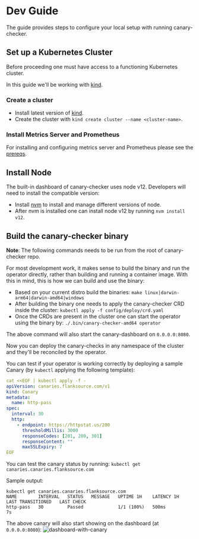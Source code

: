 # Dev Guide

The guide provides steps to configure your local setup with running canary-checker.

## Set up a Kubernetes Cluster

Before proceeding one must have access to a functioning Kubernetes cluster.

In this guide we'll be working with [kind](https://kind.sigs.k8s.io/).

### Create a cluster

- Install latest version of [kind](https://kind.sigs.k8s.io/docs/user/quick-start/#installation).
- Create the cluster with `kind create cluster --name <cluster-name>`.

### Install Metrics Server and Prometheus

For installing and configuring metrics server and Prometheus please see the [prereqs](prereqs.md).

## Install Node

The built-in dashboard of canary-checker uses node v12. Developers will need to install the compatible version:
- Install [nvm](https://github.com/nvm-sh/nvm) to install and manage different versions of node.
- After nvm is installed one can install node v12 by running `nvm install v12`.

## Build the canary-checker binary

**Note**: The following commands needs to be run from the root of canary-checker repo.

For most development work, it makes sense to build the binary and run the operator directly, rather than building and running a container image. With this in mind, this is how we can build and use the binary:
- Based on your current distro build the binaries: `make linux|darwin-arm64|darwin-amd64|windows`
- After building the binary one needs to apply the canary-checker CRD inside the cluster: `kubectl apply -f config/deploy/crd.yaml`
- Once the CRDs are present in the cluster one can start the operator using the binary by: `./.bin/canary-checker-amd64 operator`

The above command will also start the canary-dashboard on `0.0.0.0:8080`.

Now you can deploy the canary-checks in any namespace of the cluster and they'll be reconciled by the operator.

You can test if your operator is working correctly by deploying a sample Canary (by `kubectl` applying the following template):

```yaml
cat <<EOF | kubectl apply -f -
apiVersion: canaries.flanksource.com/v1
kind: Canary
metadata:
  name: http-pass
spec:
  interval: 30
  http:
    - endpoint: https://httpstat.us/200
      thresholdMillis: 3000
      responseCodes: [201, 200, 301]
      responseContent: ""
      maxSSLExpiry: 7
EOF
```

You can test the canary status by running: `kubectl get canaries.canaries.flanksource.com`

Sample output:

```console
kubectl get canaries.canaries.flanksource.com
NAME        INTERVAL   STATUS   MESSAGE   UPTIME 1H    LATENCY 1H   LAST TRANSITIONED   LAST CHECK
http-pass   30         Passed             1/1 (100%)   500ms                            7s
```

The above canary will also start showing on the dashboard (at `0.0.0.0:8080`):
![dashboard-with-canary](images/dashboard-http-pass-canary.png)
